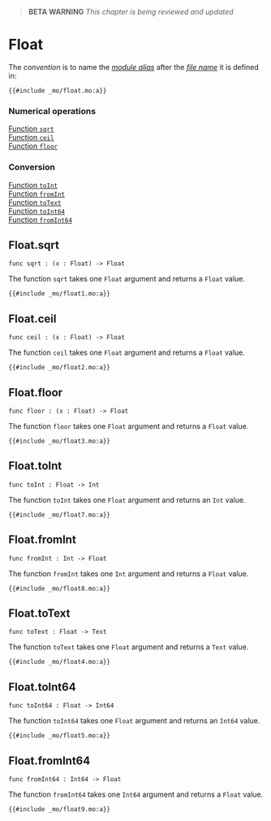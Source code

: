 > **BETA WARNING** _This chapter is being reviewed and updated_

# Float

The _convention_ is to name the [_module alias_](/common-programming-concepts/modules.html#type-imports-and-renaming) after the [_file name_](/common-programming-concepts/modules.html#imports) it is defined in:

```motoko
{{#include _mo/float.mo:a}}
```

### Numerical operations

[Function `sqrt`](#floatsqrt)  
[Function `ceil`](#floatceil)  
[Function `floor`](#floatfloor)

### Conversion

[Function `toInt`](#floattoint)  
[Function `fromInt`](#floatfromint)  
[Function `toText`](#floattotext)  
[Function `toInt64`](#floattoint64)  
[Function `fromInt64`](#floatfromint642)

## Float.sqrt

```motoko
func sqrt : (x : Float) -> Float
```

The function `sqrt` takes one `Float` argument and returns a `Float` value.

```motoko, run
{{#include _mo/float1.mo:a}}
```

## Float.ceil

```motoko
func ceil : (x : Float) -> Float
```

The function `ceil` takes one `Float` argument and returns a `Float` value.

```motoko, run
{{#include _mo/float2.mo:a}}
```

## Float.floor

```motoko
func floor : (x : Float) -> Float
```

The function `floor` takes one `Float` argument and returns a `Float` value.

```motoko, run
{{#include _mo/float3.mo:a}}
```

## Float.toInt

```motoko
func toInt : Float -> Int
```

The function `toInt` takes one `Float` argument and returns an `Int` value.

```motoko, run
{{#include _mo/float7.mo:a}}
```

## Float.fromInt

```motoko
func fromInt : Int -> Float
```

The function `fromInt` takes one `Int` argument and returns a `Float` value.

```motoko, run
{{#include _mo/float8.mo:a}}
```

## Float.toText

```motoko
func toText : Float -> Text
```

The function `toText` takes one `Float` argument and returns a `Text` value.

```motoko, run
{{#include _mo/float4.mo:a}}
```

## Float.toInt64

```motoko
func toInt64 : Float -> Int64
```

The function `toInt64` takes one `Float` argument and returns an `Int64` value.

```motoko, run
{{#include _mo/float5.mo:a}}
```

## Float.fromInt64

```motoko
func fromInt64 : Int64 -> Float
```

The function `fromInt64` takes one `Int64` argument and returns a `Float` value.

```motoko, run
{{#include _mo/float9.mo:a}}
```

<!-- ## Float.format
```motoko
func format(fmt : {#fix : Nat8; #exp : Nat8; #gen : Nat8; #hex : Nat8; #exact}, x : Float) : Text
```
-->
